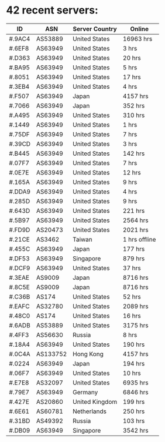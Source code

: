 # 42 recent servers:

| ID | ASN | Server Country | Online |
| ------ | ------ | ------ | ------ |
| #.9AC4 | AS53889 | United States | 16963 hrs |
| #.6EF8 | AS63949 | United States | 3 hrs |
| #.D363 | AS63949 | United States | 20 hrs |
| #.BA95 | AS63949 | United States | 5 hrs |
| #.8051 | AS63949 | United States | 17 hrs |
| #.3EB4 | AS63949 | United States | 4 hrs |
| #.F507 | AS63949 | Japan | 4157 hrs |
| #.7066 | AS63949 | Japan | 352 hrs |
| #.A495 | AS63949 | United States | 310 hrs |
| #.1449 | AS63949 | United States | 1 hrs |
| #.75DF | AS63949 | United States | 7 hrs |
| #.39CD | AS63949 | United States | 3 hrs |
| #.B445 | AS63949 | United States | 142 hrs |
| #.07F7 | AS63949 | United States | 7 hrs |
| #.0E7E | AS63949 | United States | 12 hrs |
| #.165A | AS63949 | United States | 9 hrs |
| #.DDA9 | AS63949 | United States | 4 hrs |
| #.285D | AS63949 | United States | 9 hrs |
| #.643D | AS63949 | United States | 221 hrs |
| #.5B97 | AS63949 | United States | 2564 hrs |
| #.FD9D | AS20473 | United States | 2021 hrs |
| #.21CE | AS3462 | Taiwan | 1 hrs offline |
| #.455C | AS63949 | Japan | 177 hrs |
| #.DF53 | AS63949 | Singapore | 879 hrs |
| #.DCF9 | AS63949 | United States | 37 hrs |
| #.3EAE | AS9009 | Japan | 8716 hrs |
| #.8C5E | AS9009 | Japan | 8716 hrs |
| #.C36B | AS174 | United States | 52 hrs |
| #.EAFC | AS32780 | United States | 2089 hrs |
| #.48C0 | AS174 | United States | 16 hrs |
| #.6ADB | AS53889 | United States | 3175 hrs |
| #.4FF3 | AS56630 | Russia | 8 hrs |
| #.18A4 | AS63949 | United States | 190 hrs |
| #.0C4A | AS133752 | Hong Kong | 4157 hrs |
| #.0224 | AS63949 | Japan | 194 hrs |
| #.06F7 | AS63949 | United States | 10 hrs |
| #.E7E8 | AS32097 | United States | 6935 hrs |
| #.79E7 | AS63949 | Germany | 6846 hrs |
| #.427E | AS20860 | United Kingdom | 199 hrs |
| #.6E61 | AS60781 | Netherlands | 250 hrs |
| #.31BD | AS49392 | Russia | 103 hrs |
| #.DB09 | AS63949 | Singapore | 3542 hrs |

